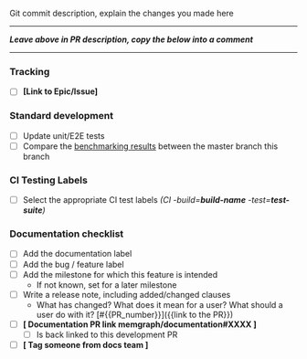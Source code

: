 Git commit description, explain the changes you made here

---
__*Leave above in PR description, copy the below into a comment*__
___

### Tracking
- [ ] **[Link to Epic/Issue]**

### Standard development
- [ ] Update unit/E2E tests
- [ ] Compare the [benchmarking results](https://bench-graph.memgraph.com/) between the master branch this branch

### CI Testing Labels
- [ ] Select the appropriate CI test labels _(CI -build=**build-name** -test=**test-suite**)_

### Documentation checklist
- [ ] Add the documentation label
- [ ] Add the bug / feature label
- [ ] Add the milestone for which this feature is intended
    - If not known, set for a later milestone
- [ ] Write a release note, including added/changed clauses
    - What has changed? What does it mean for a user? What should a user do with it? [#{{PR_number}}]({{link to the PR}})
- [ ] **[ Documentation PR link memgraph/documentation#XXXX ]**
    - [ ] Is back linked to this development PR
- [ ] **[ Tag someone from docs team ]**
